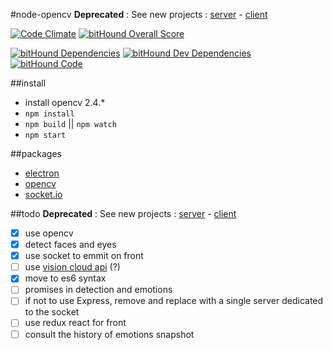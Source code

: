 #node-opencv
**Deprecated** : See new projects : [server](https://github.com/Jermorin/opencv-server-socket) - [client](https://github.com/Jermorin/opencv-react-electron)

[![Code Climate](https://codeclimate.com/github/Jermorin/opencv-node-electron/badges/gpa.svg)](https://codeclimate.com/github/Jermorin/opencv-node-electron)
[![bitHound Overall Score](https://www.bithound.io/github/Jermorin/opencv-node-electron/badges/score.svg)](https://www.bithound.io/github/Jermorin/opencv-node-electron)

[![bitHound Dependencies](https://www.bithound.io/github/Jermorin/opencv-node-electron/badges/dependencies.svg)](https://www.bithound.io/github/Jermorin/opencv-node-electron/master/dependencies/npm)
[![bitHound Dev Dependencies](https://www.bithound.io/github/Jermorin/opencv-node-electron/badges/devDependencies.svg)](https://www.bithound.io/github/Jermorin/opencv-node-electron/master/dependencies/npm)
[![bitHound Code](https://www.bithound.io/github/Jermorin/opencv-node-electron/badges/code.svg)](https://www.bithound.io/github/Jermorin/opencv-node-electron)

##install

- install opencv 2.4.*
- `npm install`
- `npm build` || `npm watch`
- `npm start`

##packages

- [electron](http://electron.atom.io/)
- [opencv](https://github.com/peterbraden/node-opencv)
- [socket.io](https://www.npmjs.com/package/socket.io)

##todo
**Deprecated** : See new projects : [server](https://github.com/Jermorin/opencv-server-socket) - [client](https://github.com/Jermorin/opencv-react-electron)

- [x] use opencv
- [x] detect faces and eyes
- [x] use socket to emmit on front
- [ ] use [vision cloud api](https://github.com/Jermorin/vision-cloud-api) (?)
- [x] move to es6 syntax
- [ ] promises in detection and emotions
- [ ] if not to use Express, remove and replace with a single server dedicated to the socket
- [ ] use redux react for front
- [ ] consult the history of emotions snapshot
